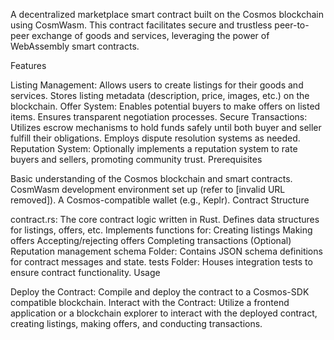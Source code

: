 A decentralized marketplace smart contract built on the Cosmos blockchain using CosmWasm. This contract facilitates secure and trustless peer-to-peer exchange of goods and services, leveraging the power of WebAssembly smart contracts.

Features

Listing Management:
Allows users to create listings for their goods and services.
Stores listing metadata (description, price, images, etc.) on the blockchain.
Offer System:
Enables potential buyers to make offers on listed items.
Ensures transparent negotiation processes.
Secure Transactions:
Utilizes escrow mechanisms to hold funds safely until both buyer and seller fulfill their obligations.
Employs dispute resolution systems as needed.
Reputation System:
Optionally implements a reputation system to rate buyers and sellers, promoting community trust.
Prerequisites

Basic understanding of the Cosmos blockchain and smart contracts.
CosmWasm development environment set up (refer to [invalid URL removed]).
A Cosmos-compatible wallet (e.g., Keplr).
Contract Structure

contract.rs: The core contract logic written in Rust.
Defines data structures for listings, offers, etc.
Implements functions for:
Creating listings
Making offers
Accepting/rejecting offers
Completing transactions
(Optional) Reputation management
schema Folder: Contains JSON schema definitions for contract messages and state.
tests Folder: Houses integration tests to ensure contract functionality.
Usage

Deploy the Contract: Compile and deploy the contract to a Cosmos-SDK compatible blockchain.
Interact with the Contract: Utilize a frontend application or a blockchain explorer to interact with the deployed contract, creating listings, making offers, and conducting transactions.
